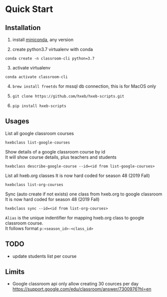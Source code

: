# Quick Start

## Installation

1. install [miniconda](https://docs.conda.io/en/latest/miniconda.html), any version

2. create python3.7 virtualenv with conda
```
conda create -n classroom-cli python=3.7
```

3. activate virtualenv
```
conda activate classroom-cli
```

4. `brew install freetds` for mssql db connection, this is for MacOS only

5. `git clone https://github.com/hxeb/hxeb-scripts.git`

6. `pip install hxeb-scripts`

## Usages

List all google classroom courses
```
hxebclass list-google-courses
```

Show details of a google classroom course by id  
It will show course details, plus teachers and students
```
hxebclass describe-google-course --id=<id from list-google-courses>
```

List all hxeb.org classes
It is now hard coded for season 48 (2019 Fall)
```
hxebclass list-org-courses
```

Sync (auto create if not exists) one class from hxeb.org to google classroom
It is now hard coded for season 48 (2019 Fall)
```
hxebclass sync --id=<id from list-org-courses>
```

`Alias` is the unique indentifier for mapping hxeb.org class to google classroom course.  
It follows format `p:<season_id>-<class_id>`


## TODO
- update students list per course

## Limits
- Google classroom api only allow creating 30 cources per day
https://support.google.com/edu/classroom/answer/7300976?hl=en

